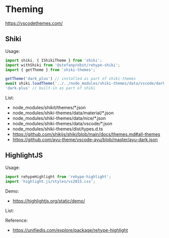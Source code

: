 # Theming

https://vscodethemes.com/


## Shiki

Usage:
```javascript
import shiki, { IShikiTheme } from 'shiki';
import withShiki from '@stefanprobst/rehype-shiki';
import { getTheme } from 'shiki-themes';

getTheme('dark_plus') // installed as part of shiki-themes
await shiki.loadTheme('../../node_modules/shiki-themes/data/vscode/dark_plus.json') // better
'dark-plus' // built-in as part of shiki
```

List:
- node_modules/shikit/themes/*.json
- node_modules/shiki-themes/data/material/*.json
- node_modules/shiki-themes/data/nice/*.json
- node_modules/shiki-themes/data/vscode/*.json
- node_modules/shiki-themes/dist/types.d.ts
- https://github.com/shikijs/shiki/blob/main/docs/themes.md#all-themes
- https://github.com/ayu-theme/vscode-ayu/blob/master/ayu-dark.json 


## HighlightJS

Usage:
```javascript
import rehypeHighlight from 'rehype-highlight'; 
import 'highlight.js/styles/vs2015.css';
```
Demo:
- https://highlightjs.org/static/demo/ 

List:

Reference:
- https://unifiedjs.com/explore/package/rehype-highlight

